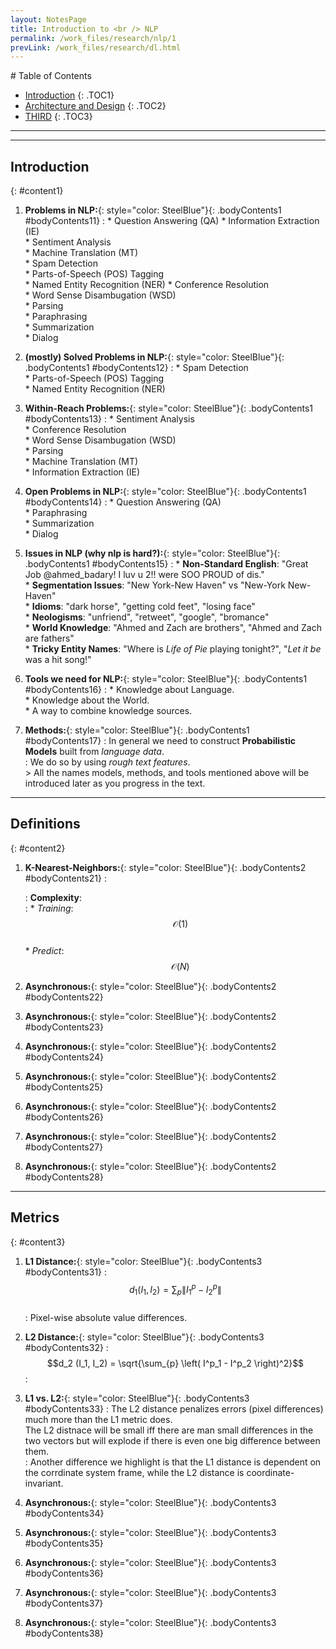 ```yaml
---
layout: NotesPage
title: Introduction to <br /> NLP
permalink: /work_files/research/nlp/1
prevLink: /work_files/research/dl.html
---
```


<div markdown="1" class = "TOC">
# Table of Contents

  * [Introduction](#content1)
  {: .TOC1}
  * [Architecture and Design](#content2)
  {: .TOC2}
  * [THIRD](#content3)
  {: .TOC3}

</div>

***
***

## Introduction
{: #content1}

1. **Problems in NLP:**{: style="color: SteelBlue"}{: .bodyContents1 #bodyContents11} 
    :   * Question Answering (QA) 
        * Information Extraction (IE)    
        * Sentiment Analysis  
        * Machine Translation (MT)  
        * Spam Detection  
        * Parts-of-Speech (POS) Tagging  
        * Named Entity Recognition (NER)
        * Conference Resolution  
        * Word Sense Disambugation (WSD)  
        * Parsing  
        * Paraphrasing  
        * Summarization  
        * Dialog  

2. **(mostly) Solved Problems in NLP:**{: style="color: SteelBlue"}{: .bodyContents1 #bodyContents12} 
    :   * Spam Detection  
        * Parts-of-Speech (POS) Tagging  
        * Named Entity Recognition (NER)  


3. **Within-Reach Problems:**{: style="color: SteelBlue"}{: .bodyContents1 #bodyContents13} 
    :   * Sentiment Analysis  
        * Conference Resolution    
        * Word Sense Disambugation (WSD)  
        * Parsing  
        * Machine Translation (MT)  
        * Information Extraction (IE)    


4. **Open Problems in NLP:**{: style="color: SteelBlue"}{: .bodyContents1 #bodyContents14} 
    :   * Question Answering (QA)   
        * Paraphrasing  
        * Summarization  
        * Dialog  

5. **Issues in NLP (why nlp is hard?):**{: style="color: SteelBlue"}{: .bodyContents1 #bodyContents15} 
    :   * __Non-Standard English__: "Great Job @ahmed_badary! I luv u 2!! were SOO PROUD of dis."  
        * __Segmentation Issues__: "New York-New Haven" vs "New-York New-Haven"  
        * __Idioms__: "dark horse", "getting cold feet", "losing face"  
        * __Neologisms__: "unfriend", "retweet", "google", "bromance"  
        * __World Knowledge__: "Ahmed and Zach are brothers", "Ahmed and Zach are fathers"    
        * __Tricky Entity Names__: "Where is _Life of Pie_ playing tonight?", "_Let it be_ was a hit song!"  

6. **Tools we need for NLP:**{: style="color: SteelBlue"}{: .bodyContents1 #bodyContents16} 
    :   * Knowledge about Language.  
        * Knowledge about the World.   
        * A way to combine knowledge sources.  

7. **Methods:**{: style="color: SteelBlue"}{: .bodyContents1 #bodyContents17} 
    :   In general we need to construct __Probabilistic Models__ built from _language data_.    
    :   We do so by using _rough text features_.  
        > All the names models, methods, and tools mentioned above will be introduced later as you progress in the text.  


***

## Definitions
{: #content2}

1. **K-Nearest-Neighbors:**{: style="color: SteelBlue"}{: .bodyContents2 #bodyContents21} 
    :   

    :   __Complexity__:  
        :   * _Training_: $$\:\:\:\:\mathcal{O}(1)$$   
            * _Predict_: $$\:\:\:\:\mathcal{O}(N)$$ 

2. **Asynchronous:**{: style="color: SteelBlue"}{: .bodyContents2 #bodyContents22} 

3. **Asynchronous:**{: style="color: SteelBlue"}{: .bodyContents2 #bodyContents23} 

4. **Asynchronous:**{: style="color: SteelBlue"}{: .bodyContents2 #bodyContents24} 

5. **Asynchronous:**{: style="color: SteelBlue"}{: .bodyContents2 #bodyContents25} 

6. **Asynchronous:**{: style="color: SteelBlue"}{: .bodyContents2 #bodyContents26} 

7. **Asynchronous:**{: style="color: SteelBlue"}{: .bodyContents2 #bodyContents27} 

8. **Asynchronous:**{: style="color: SteelBlue"}{: .bodyContents2 #bodyContents28} 

***

## Metrics
{: #content3}

1. **L1 Distance:**{: style="color: SteelBlue"}{: .bodyContents3 #bodyContents31} 
    :   $$d_1(I_1, I_2) = \sum_p{\|I_1^p - I_2^p\|}$$  
    :   Pixel-wise absolute value differences.  

2. **L2 Distance:**{: style="color: SteelBlue"}{: .bodyContents3 #bodyContents32} 
    :   $$d_2 (I_1, I_2) = \sqrt{\sum_{p} \left( I^p_1 - I^p_2 \right)^2}$$
    :   

3. **L1 vs. L2:**{: style="color: SteelBlue"}{: .bodyContents3 #bodyContents33} 
    :   The L2 distance penalizes errors (pixel differences) much more than the L1 metric does.  
    The L2 distnace will be small iff there are man small differences in the two vectors but will explode if there is even one big difference between them.  
    :   Another difference we highlight is that the L1 distance is dependent on the corrdinate system frame, while the L2 distance is coordinate-invariant.

4. **Asynchronous:**{: style="color: SteelBlue"}{: .bodyContents3 #bodyContents34} 

5. **Asynchronous:**{: style="color: SteelBlue"}{: .bodyContents3 #bodyContents35} 

6. **Asynchronous:**{: style="color: SteelBlue"}{: .bodyContents3 #bodyContents36} 

7. **Asynchronous:**{: style="color: SteelBlue"}{: .bodyContents3 #bodyContents37} 

8. **Asynchronous:**{: style="color: SteelBlue"}{: .bodyContents3 #bodyContents38} 